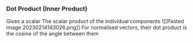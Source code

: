 ### Dot Product (Inner Product)
Gives a scalar
The scalar product of the individual components
![[Pasted image 20230214143026.png]]
For normalised vectors, their dot product is the cosine of the angle between them
